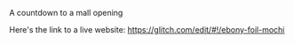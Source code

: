 A countdown to a mall opening

Here's the link to a live website:
https://glitch.com/edit/#!/ebony-foil-mochi